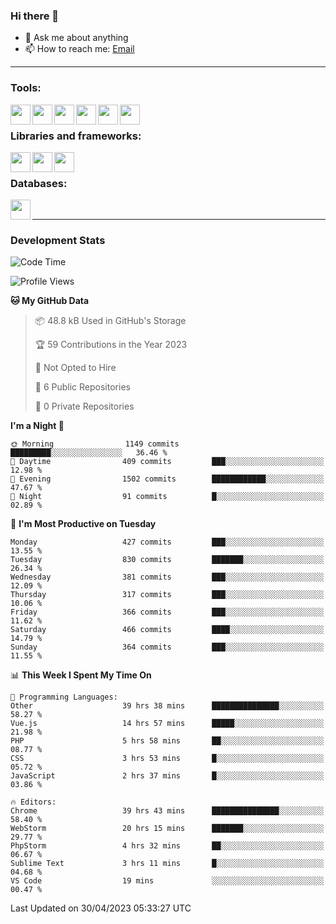### Hi there 👋

- 💬 Ask me about anything
- 📫 How to reach me: [Email]

---

### Tools:
<img align='left' height="32" width="32" src="https://cdn.jsdelivr.net/npm/simple-icons@4.8.0/icons/phpstorm.svg" />
<img align='left' height="32" width="32" src="https://cdn.jsdelivr.net/npm/simple-icons@4.8.0/icons/webstorm.svg" />
<img align='left' height="32" width="32" src="https://cdn.jsdelivr.net/npm/simple-icons@4.8.0/icons/visualstudiocode.svg" />
<img align='left' height="32" width="32" src="https://cdn.jsdelivr.net/npm/simple-icons@4.8.0/icons/sublimetext.svg" />
<img align='left' height="32" width="32" src="https://cdn.jsdelivr.net/npm/simple-icons@4.8.0/icons/laragon.svg" />
<img align='left' height="32" width="32" src="https://cdn.jsdelivr.net/npm/simple-icons@4.8.0/icons/docker.svg" />
<br>

### Libraries and frameworks:
<img align='left' height="32" width="32" src="https://cdn.jsdelivr.net/npm/simple-icons@4.8.0/icons/laravel.svg" />
<img align='left' height="32" width="32" src="https://cdn.jsdelivr.net/npm/simple-icons@4.8.0/icons/vue-dot-js.svg" />
<img align='left' height="32" width="32" src="https://cdn.jsdelivr.net/npm/simple-icons@4.8.0/icons/jquery.svg" />
<br>

### Databases:
<img align='left' height="32" width="32" src="https://cdn.jsdelivr.net/npm/simple-icons@4.8.0/icons/mysql.svg" />
<br>

---
### Development Stats
<!--START_SECTION:waka-->
![Code Time](http://img.shields.io/badge/Code%20Time-1%2C505%20hrs%2030%20mins-blue)

![Profile Views](http://img.shields.io/badge/Profile%20Views-0-blue)

**🐱 My GitHub Data** 

> 📦 48.8 kB Used in GitHub's Storage 
 > 
> 🏆 59 Contributions in the Year 2023
 > 
> 🚫 Not Opted to Hire
 > 
> 📜 6 Public Repositories 
 > 
> 🔑 0 Private Repositories 
 > 
**I'm a Night 🦉** 

```text
🌞 Morning                1149 commits        █████████░░░░░░░░░░░░░░░░   36.46 % 
🌆 Daytime                409 commits         ███░░░░░░░░░░░░░░░░░░░░░░   12.98 % 
🌃 Evening                1502 commits        ████████████░░░░░░░░░░░░░   47.67 % 
🌙 Night                  91 commits          █░░░░░░░░░░░░░░░░░░░░░░░░   02.89 % 
```
📅 **I'm Most Productive on Tuesday** 

```text
Monday                   427 commits         ███░░░░░░░░░░░░░░░░░░░░░░   13.55 % 
Tuesday                  830 commits         ███████░░░░░░░░░░░░░░░░░░   26.34 % 
Wednesday                381 commits         ███░░░░░░░░░░░░░░░░░░░░░░   12.09 % 
Thursday                 317 commits         ███░░░░░░░░░░░░░░░░░░░░░░   10.06 % 
Friday                   366 commits         ███░░░░░░░░░░░░░░░░░░░░░░   11.62 % 
Saturday                 466 commits         ████░░░░░░░░░░░░░░░░░░░░░   14.79 % 
Sunday                   364 commits         ███░░░░░░░░░░░░░░░░░░░░░░   11.55 % 
```


📊 **This Week I Spent My Time On** 

```text
💬 Programming Languages: 
Other                    39 hrs 38 mins      ███████████████░░░░░░░░░░   58.27 % 
Vue.js                   14 hrs 57 mins      █████░░░░░░░░░░░░░░░░░░░░   21.98 % 
PHP                      5 hrs 58 mins       ██░░░░░░░░░░░░░░░░░░░░░░░   08.77 % 
CSS                      3 hrs 53 mins       █░░░░░░░░░░░░░░░░░░░░░░░░   05.72 % 
JavaScript               2 hrs 37 mins       █░░░░░░░░░░░░░░░░░░░░░░░░   03.86 % 

🔥 Editors: 
Chrome                   39 hrs 43 mins      ███████████████░░░░░░░░░░   58.40 % 
WebStorm                 20 hrs 15 mins      ███████░░░░░░░░░░░░░░░░░░   29.77 % 
PhpStorm                 4 hrs 32 mins       ██░░░░░░░░░░░░░░░░░░░░░░░   06.67 % 
Sublime Text             3 hrs 11 mins       █░░░░░░░░░░░░░░░░░░░░░░░░   04.68 % 
VS Code                  19 mins             ░░░░░░░░░░░░░░░░░░░░░░░░░   00.47 % 
```


 Last Updated on 30/04/2023 05:33:27 UTC
<!--END_SECTION:waka-->

[huyviet]: https://huyviet.vn/
[EMAIl]: https://mail.google.com/mail/u/0/?fs=1&tf=cm&source=mailto&to=huynguyenviet0110@gmail.com
